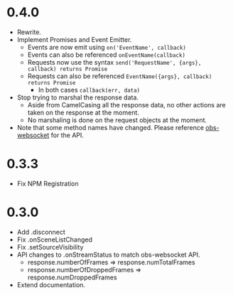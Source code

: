 # 0.4.0
- Rewrite.
- Implement Promises and Event Emitter.
  - Events are now emit using `on('EventName', callback)`
  - Events can also be referenced `onEventName(callback)`
  - Requests now use the syntax `send('RequestName', {args}, callback) returns Promise`
  - Requests can also be referenced `EventName({args}, callback) returns Promise`
    - In both cases `callback(err, data)`
- Stop trying to marshal the response data.
  - Aside from CamelCasing all the response data, no other actions are taken on the response at the moment.
  - No marshaling is done on the request objects at the moment.
- Note that some method names have changed. Please reference [obs-websocket](https://github.com/Palakis/obs-websocket) for the API.

# 0.3.3
- Fix NPM Registration

# 0.3.0
- Add .disconnect
- Fix .onSceneListChanged
- Fix .setSourceVisibility
- API changes to .onStreamStatus to match obs-websocket API.
  - response.numberOfFrames => response.numTotalFrames
  - response.numberOfDroppedFrames => response.numDroppedFrames
- Extend documentation.
